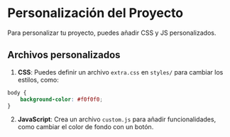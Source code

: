 # Personalización del Proyecto

Para personalizar tu proyecto, puedes añadir CSS y JS personalizados.

## Archivos personalizados

1. **CSS**: Puedes definir un archivo `extra.css` en `styles/` para cambiar los estilos, como:

```css
body {
    background-color: #f0f0f0;
}
```

2. **JavaScript**: Crea un archivo `custom.js` para añadir funcionalidades, como cambiar el color de fondo con un botón.
